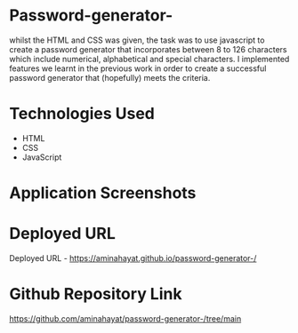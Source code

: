 # Password-generator-

whilst the HTML and CSS was given, the task was to use javascript to create a password generator that incorporates between 8 to 126 characters which include numerical, alphabetical and special characters. I implemented features we learnt in the previous work in order to create a successful password generator that (hopefully) meets the criteria.


# Technologies Used
* HTML
* CSS
* JavaScript

# Application Screenshots


# Deployed URL
Deployed URL - https://aminahayat.github.io/password-generator-/


# Github Repository Link 
https://github.com/aminahayat/password-generator-/tree/main
